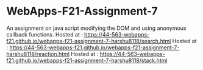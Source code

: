 # WebApps-F21-Assignment-7
An assignment on java script modifying the DOM and using anonymous callback functions.
Hosted at : https://44-563-webapps-f21.github.io/webapps-f21-assignment-7-harshu8118/search.html
Hosted at : https://44-563-webapps-f21.github.io/webapps-f21-assignment-7-harshu8118/reaction.html
Hosted at : https://44-563-webapps-f21.github.io/webapps-f21-assignment-7-harshu8118/stack.html